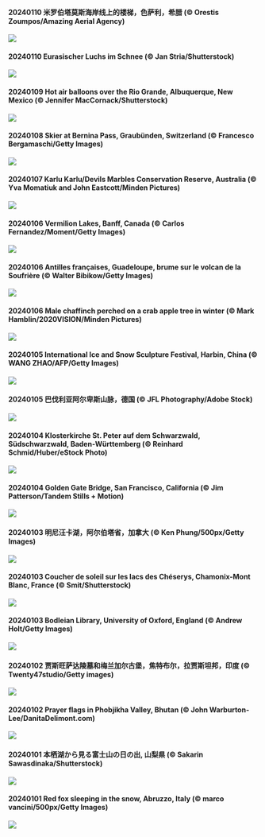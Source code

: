 #### 20240110 米罗伯塔莫斯海岸线上的楼梯，色萨利，希腊 (© Orestis Zoumpos/Amazing Aerial Agency)

![](20240110_MilopotamosStairs_1920x1080.jpg)

#### 20240110 Eurasischer Luchs im Schnee (© Jan Stria/Shutterstock)

![](20240110_LynxSnow_1920x1080.jpg)

#### 20240109 Hot air balloons over the Rio Grande, Albuquerque, New Mexico (© Jennifer MacCornack/Shutterstock)

![](20240109_BalloonDay_1920x1080.jpg)

#### 20240108 Skier at Bernina Pass, Graubünden, Switzerland (© Francesco Bergamaschi/Getty Images)

![](20240108_BerninaPass_1920x1080.jpg)

#### 20240107 Karlu Karlu/Devils Marbles Conservation Reserve, Australia (© Yva Momatiuk and John Eastcott/Minden Pictures)

![](20240107_DevilsMarbles_1920x1080.jpg)

#### 20240106 Vermilion Lakes, Banff, Canada (© Carlos Fernandez/Moment/Getty Images)

![](20240106_VermilionLakesCA_1920x1080.jpg)

#### 20240106 Antilles françaises, Guadeloupe, brume sur le volcan de la Soufrière (© Walter Bibikow/Getty Images)

![](20240106_GuadeloupeCarnival_1920x1080.jpg)

#### 20240106 Male chaffinch perched on a crab apple tree in winter (© Mark Hamblin/2020VISION/Minden Pictures)

![](20240106_CrabappleChaffinch_1920x1080.jpg)

#### 20240105 International Ice and Snow Sculpture Festival, Harbin, China (© WANG ZHAO/AFP/Getty Images)

![](20240105_HarbinFestival_1920x1080.jpg)

#### 20240105 巴伐利亚阿尔卑斯山脉，德国 (© JFL Photography/Adobe Stock)

![](20240105_AlpsReflecting_1920x1080.jpg)

#### 20240104 Klosterkirche St. Peter auf dem Schwarzwald, Südschwarzwald, Baden-Württemberg (© Reinhard Schmid/Huber/eStock Photo)

![](20240104_StPeterMonastery_1920x1080.jpg)

#### 20240104 Golden Gate Bridge, San Francisco, California (© Jim Patterson/Tandem Stills + Motion)

![](20240104_GoldenGateLight_1920x1080.jpg)

#### 20240103 明尼汪卡湖，阿尔伯塔省，加拿大 (© Ken Phung/500px/Getty Images)

![](20240103_MinnewankaLake_1920x1080.jpg)

#### 20240103 Coucher de soleil sur les lacs des Chéserys, Chamonix-Mont Blanc, France (© Smit/Shutterstock)

![](20240103_Cheserys_1920x1080.jpg)

#### 20240103 Bodleian Library, University of Oxford, England (© Andrew Holt/Getty Images)

![](20240103_BodleianCeiling_1920x1080.jpg)

#### 20240102 贾斯旺萨达陵墓和梅兰加尔古堡，焦特布尔，拉贾斯坦邦，印度 (© Twenty47studio/Getty images)

![](20240102_MehrangarhJodhpur_1920x1080.jpg)

#### 20240102 Prayer flags in Phobjikha Valley, Bhutan (© John Warburton-Lee/DanitaDelimont.com)

![](20240102_BhutanSolstice_1920x1080.jpg)

#### 20240101 本栖湖から見る富士山の日の出, 山梨県 (© Sakarin Sawasdinaka/Shutterstock)

![](20240101_Sunrise_1920x1080.jpg)

#### 20240101 Red fox sleeping in the snow, Abruzzo, Italy (© marco vancini/500px/Getty Images)

![](20240101_SleepingFox_1920x1080.jpg)

